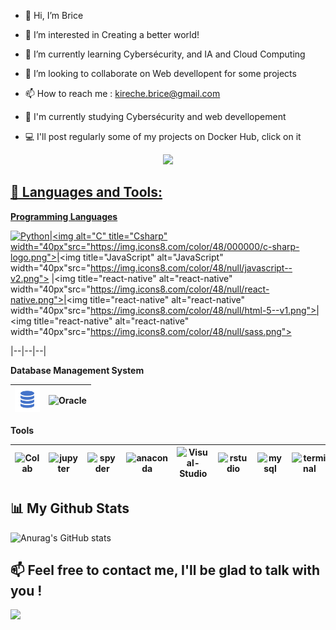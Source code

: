 - 👋 Hi, I’m Brice
- 👀 I’m interested in Creating a better world!
- 🌱 I’m currently learning Cybersécurity, and IA and Cloud Computing
- 💞️ I’m looking to collaborate on Web devellopent for some projects
- 📫 How to reach me : kireche.brice@gmail.com


- 🌱 I'm currently studying Cybersécurity and web devellopement
- 💻 I'll post regularly some of my projects on Docker Hub, click on it


<p align="center">
<a href = "https://hub.docker.com/u/brice123456789"><img src="https://img.icons8.com/color/48/null/docker.png"</a>
</p>



## 🚀 Languages and Tools:

**Programming Languages**

<img title="Python" alt="Python" width="40px" src="https://img.icons8.com/color/48/000000/python--v1.png" />|<img alt="C" title="Csharp" width="40px"src="https://img.icons8.com/color/48/000000/c-sharp-logo.png">|<img title="JavaScript" alt="JavaScript" width="40px"src="https://img.icons8.com/color/48/null/javascript--v2.png"> |<img title="react-native" alt="react-native" width="40px"src="https://img.icons8.com/color/48/null/react-native.png">|<img title="react-native" alt="react-native" width="40px"src="https://img.icons8.com/color/48/null/html-5--v1.png">|<img title="react-native" alt="react-native" width="40px"src="https://img.icons8.com/color/48/null/sass.png">

|--|--|--|

**Database Management System**

<img title="SQL" alt="SQL" width="40px" src="https://raw.githubusercontent.com/github/explore/master/topics/sql/sql.png">|<img title="Oracle" alt="Oracle" width="40px" src="https://img.icons8.com/color/48/000000/oracle-logo.png">|  
|--|--|

**Tools**

<img title="Colab" alt="Colab" width="40px" src="https://colab.research.google.com/img/colab_favicon_256px.png">|<img title="Jupyter" alt="jupyter" width="40px" src="https://upload.wikimedia.org/wikipedia/commons/thumb/3/38/Jupyter_logo.svg/1200px-Jupyter_logo.svg.png">|<img title="spyder" alt="spyder" width="40px" src="https://img.icons8.com/fluency/48/000000/spyder-ide.png">|<img title="Anaconda" alt="anaconda" width="40px" src="https://upload.wikimedia.org/wikipedia/en/c/cd/Anaconda_Logo.png">|<img title="Visual-Studio" alt="Visual-Studio" width="40px" src="https://img.icons8.com/fluency/48/000000/visual-studio-2019.png">|<img title="Rstudio" alt="rstudio" width="40px" src="https://upload.wikimedia.org/wikipedia/commons/thumb/d/d0/RStudio_logo_flat.svg/1280px-RStudio_logo_flat.svg.png">|<img title="MySQL" alt="mysql" width="40px" src="https://img.icons8.com/color/48/000000/mysql-logo.png">|<img title="Terminal" alt="terminal" width="40px" src="https://upload.wikimedia.org/wikipedia/commons/0/01/Windows_Terminal_Logo_256x256.png">|<img title="microsoft-office" alt="microsoft-office" width="40px" src="https://img.icons8.com/fluency/48/000000/microsoft-office-2019.png">
|--|--|--|--|--|--|--|--|--|

## 📊 My Github Stats

![Anurag's GitHub stats](https://github-readme-stats.vercel.app/api?username=brice789&show_icons=true&theme=tokyonight)

## 📫 Feel free to contact me, I'll be glad to talk with you !

<p align="left">

<a href = "https://www.linkedin.com/in/kireche-brice"><img src="https://img.icons8.com/ios-filled/50/000000/linkedin.png"/></a>

</p>
<!--
**hugodebes/hugodebes** is a ✨ _special_ ✨ repository because its `README.md` (this file) appears on your GitHub profile.

Here are some ideas to get you started:

- 🔭 I’m currently working on ...
- 🌱 I’m currently learning ...
- 👯 I’m looking to collaborate on ...
- 🤔 I’m looking for help with ...
- 💬 Ask me about ...
- 📫 How to reach me: ...
- 😄 Pronouns: ...
- ⚡ Fun fact: ...
-->


<!---
Brice789/Brice789 is a ✨ special ✨ repository because its `README.md` (this file) appears on your GitHub profile.
You can click the Preview link to take a look at your changes.
--->
